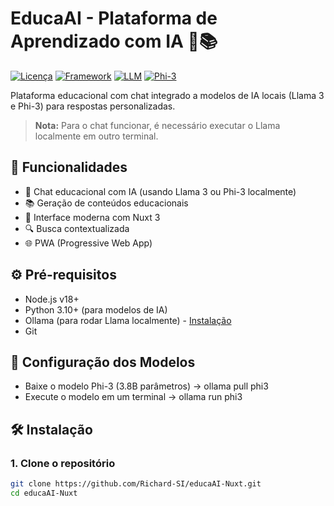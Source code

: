 # EducaAI - Plataforma de Aprendizado com IA 🤖📚

[![Licença](https://img.shields.io/badge/license-MIT-blue.svg)](LICENSE)
[![Framework](https://img.shields.io/badge/Nuxt-3-green.svg)](https://nuxt.com)
[![LLM](https://img.shields.io/badge/LLM-Llama_3-orange)](https://llama.meta.com)
[![Phi-3](https://img.shields.io/badge/Microsoft-Phi--3-blue)](https://www.microsoft.com/en-us/research/blog/phi-3/)

Plataforma educacional com chat integrado a modelos de IA locais (Llama 3 e Phi-3) para respostas personalizadas.

> **Nota:** Para o chat funcionar, é necessário executar o Llama localmente em outro terminal.

## 🎯 Funcionalidades

- 💬 Chat educacional com IA (usando Llama 3 ou Phi-3 localmente)
- 📚 Geração de conteúdos educacionais
- 🚀 Interface moderna com Nuxt 3
- 🔍 Busca contextualizada
- 🌐 PWA (Progressive Web App)

## ⚙️ Pré-requisitos

- Node.js v18+
- Python 3.10+ (para modelos de IA)
- Ollama (para rodar Llama localmente) - [Instalação](https://ollama.ai/)
- Git

## 🔧 Configuração dos Modelos

- Baixe o modelo Phi-3 (3.8B parâmetros)  -> ollama pull phi3
- Execute o modelo em um terminal -> ollama run phi3

## 🛠️ Instalação

### 1. Clone o repositório
```bash
git clone https://github.com/Richard-SI/educaAI-Nuxt.git
cd educaAI-Nuxt

